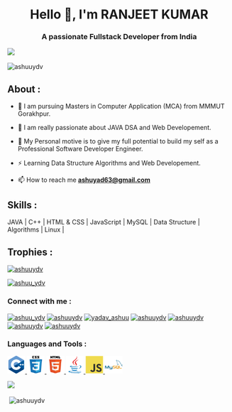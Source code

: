 <h1 align="center">Hello 👋, I'm RANJEET KUMAR</h1>
<h3 align="center">A passionate Fullstack Developer from India</h3>

![](https://i.imgur.com/waxVImv.png)

<p align="left"> <img src="https://komarev.com/ghpvc/?username=ashuuydv&label=Profile%20views&color=0e75b6&style=flat" alt="ashuuydv" /> </p>
<h2>About :
</h2>

- 🔭 I am pursuing Masters in Computer Application (MCA) from MMMUT Gorakhpur.

- 🔭 I am really passionate about JAVA DSA and Web Developement.

- 💬 My Personal motive is to give my full potential to build my self as a Professional Software Developer Engineer.

- ⚡ Learning Data Structure Algorithms and Web Developement.
  
- 📫 How to reach me **ashuyad63@gmail.com**

<h2>Skills : 
</h2>JAVA | C++ | HTML & CSS | JavaScript | MySQL | Data Structure | Algorithms | Linux |

<h2> Trophies : 
</h2>
<p align="left"> <a href="https://github.com/ryo-ma/github-profile-trophy"><img src="https://github-profile-trophy.vercel.app/?username=ashuuydv" alt="ashuuydv" /></a> </p>

<p align="left"> <a href="https://twitter.com/ashuu_ydv" target="blank"><img src="https://img.shields.io/twitter/follow/ashuu_ydv?logo=twitter&style=for-the-badge" alt="ashuu_ydv" /></a> </p>

<h3 align="left">Connect with me :</h3>
<p align="left">
<a href="https://twitter.com/ashuu_ydv" target="blank"><img align="center" src="https://raw.githubusercontent.com/rahuldkjain/github-profile-readme-generator/master/src/images/icons/Social/twitter.svg" alt="ashuu_ydv" height="30" width="40" /></a>
<a href="https://linkedin.com/in/ashuuydv" target="blank"><img align="center" src="https://raw.githubusercontent.com/rahuldkjain/github-profile-readme-generator/master/src/images/icons/Social/linked-in-alt.svg" alt="ashuuydv" height="30" width="40" /></a>
<a href="https://instagram.com/yadav_ashuu" target="blank"><img align="center" src="https://raw.githubusercontent.com/rahuldkjain/github-profile-readme-generator/master/src/images/icons/Social/instagram.svg" alt="yadav_ashuu" height="30" width="40" /></a>
<a href="https://www.codechef.com/users/ashuuydv" target="blank"><img align="center" src="https://cdn.jsdelivr.net/npm/simple-icons@3.1.0/icons/codechef.svg" alt="ashuuydv" height="30" width="40" /></a>
<a href="https://www.hackerrank.com/ashuuydv" target="blank"><img align="center" src="https://raw.githubusercontent.com/rahuldkjain/github-profile-readme-generator/master/src/images/icons/Social/hackerrank.svg" alt="ashuuydv" height="30" width="40" /></a>
<a href="https://www.leetcode.com/ashuuydv" target="blank"><img align="center" src="https://raw.githubusercontent.com/rahuldkjain/github-profile-readme-generator/master/src/images/icons/Social/leet-code.svg" alt="ashuuydv" height="30" width="40" /></a>
<a href="https://auth.geeksforgeeks.org/user/ashuuydv" target="blank"><img align="center" src="https://raw.githubusercontent.com/rahuldkjain/github-profile-readme-generator/master/src/images/icons/Social/geeks-for-geeks.svg" alt="ashuuydv" height="30" width="40" /></a>
</p>

<h3 align="left">Languages and Tools :</h3>
<p align="left"> <a href="https://www.w3schools.com/cpp/" target="_blank" rel="noreferrer"> <img src="https://raw.githubusercontent.com/devicons/devicon/master/icons/cplusplus/cplusplus-original.svg" alt="cplusplus" width="40" height="40"/> </a> <a href="https://www.w3schools.com/css/" target="_blank" rel="noreferrer"> <img src="https://raw.githubusercontent.com/devicons/devicon/master/icons/css3/css3-original-wordmark.svg" alt="css3" width="40" height="40"/> </a> <a href="https://www.w3.org/html/" target="_blank" rel="noreferrer"> <img src="https://raw.githubusercontent.com/devicons/devicon/master/icons/html5/html5-original-wordmark.svg" alt="html5" width="40" height="40"/> </a> <a href="https://www.java.com" target="_blank" rel="noreferrer"> <img src="https://raw.githubusercontent.com/devicons/devicon/master/icons/java/java-original.svg" alt="java" width="40" height="40"/> </a> <a href="https://developer.mozilla.org/en-US/docs/Web/JavaScript" target="_blank" rel="noreferrer"> <img src="https://raw.githubusercontent.com/devicons/devicon/master/icons/javascript/javascript-original.svg" alt="javascript" width="40" height="40"/> </a> <a href="https://www.mysql.com/" target="_blank" rel="noreferrer"> <img src="https://raw.githubusercontent.com/devicons/devicon/master/icons/mysql/mysql-original-wordmark.svg" alt="mysql" width="40" height="40"/> </a> </p>

![](https://i.imgur.com/waxVImv.png)
<p>&nbsp;<img align="center" src="https://github-readme-stats.vercel.app/api?username=ashuuydv&show_icons=true&locale=en" alt="ashuuydv" /></p>

